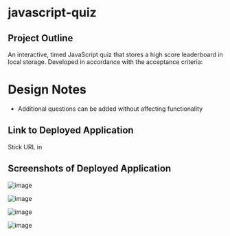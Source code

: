 # javascript-quiz

## Project Outline

An interactive, timed JavaScript quiz that stores a high score leaderboard in local storage.
Developed in accordance with the acceptance criteria: 

# Design Notes

* Additional questions can be added without affecting functionality

## Link to Deployed Application

Stick URL in

## Screenshots of Deployed Application

![image](https://user-images.githubusercontent.com/83966515/207332391-cbd458ae-e80c-4387-a9ba-a9d9e22dc4f1.png)

![image](https://user-images.githubusercontent.com/83966515/207332637-dc6ee6fe-142b-4f71-91d5-5ad980057208.png)

![image](https://user-images.githubusercontent.com/83966515/207332806-e72faefa-2a37-40a4-9186-b33833dd128f.png)

![image](https://user-images.githubusercontent.com/83966515/207333294-94ce4ec6-921f-4529-b312-5626bf01a3e1.png)




